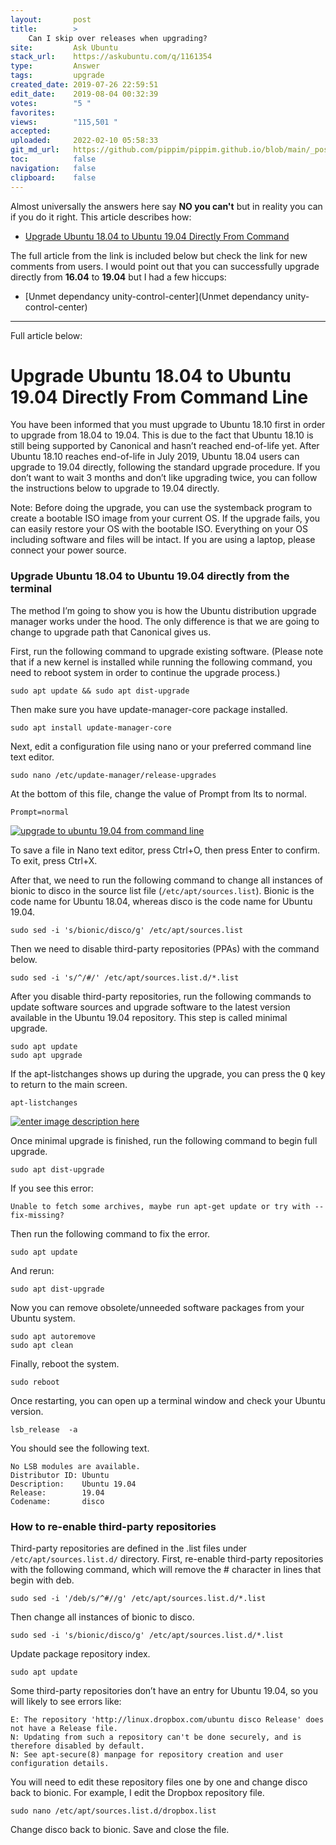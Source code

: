 ```yaml
---
layout:       post
title:        >
    Can I skip over releases when upgrading?
site:         Ask Ubuntu
stack_url:    https://askubuntu.com/q/1161354
type:         Answer
tags:         upgrade
created_date: 2019-07-26 22:59:51
edit_date:    2019-08-04 00:32:39
votes:        "5 "
favorites:    
views:        "115,501 "
accepted:     
uploaded:     2022-02-10 05:58:33
git_md_url:   https://github.com/pippim/pippim.github.io/blob/main/_posts/2019/2019-07-26-Can-I-skip-over-releases-when-upgrading_.md
toc:          false
navigation:   false
clipboard:    false
---
```


Almost universally the answers here say **NO you can't** but in reality you can if you do it right. This article describes how:

- [Upgrade Ubuntu 18.04 to Ubuntu 19.04 Directly From Command](https://www.linuxbabe.com/ubuntu/upgrade-ubuntu-18-04-to-ubuntu-19-04-directly-from-command-line)

The full article from the link is included below but check the link for new comments from users. I would point out that you can successfully upgrade directly from **16.04** to **19.04** but I had a few hiccups:

- [Unmet dependancy unity-control-center](Unmet dependancy unity-control-center)


----------
Full article below:

# Upgrade Ubuntu 18.04 to Ubuntu 19.04 Directly From Command Line

You have been informed that you must upgrade to Ubuntu 18.10 first in order to upgrade from 18.04 to 19.04. This is due to the fact that Ubuntu 18.10 is still being supported by Canonical and hasn’t reached end-of-life yet. After Ubuntu 18.10 reaches end-of-life in July 2019, Ubuntu 18.04 users can upgrade to 19.04 directly, following the standard upgrade procedure. If you don’t want to wait 3 months and don’t like upgrading twice, you can follow the instructions below to upgrade to 19.04 directly.

Note:  Before doing the upgrade, you can use the systemback program to create a bootable ISO image from your current OS. If the upgrade fails, you can easily restore your OS with the bootable ISO. Everything on your OS including software and files will be intact.  If you are using a laptop, please connect your power source.

### Upgrade Ubuntu 18.04 to Ubuntu 19.04 directly from the terminal

The method I’m going to show you is how the Ubuntu distribution upgrade manager works under the hood. The only difference is that we are going to change to upgrade path that Canonical gives us.

First, run the following command to upgrade existing software. (Please note that if a new kernel is installed while running the following command, you need to reboot system in order to continue the upgrade process.)

``` 
sudo apt update && sudo apt dist-upgrade
```

Then make sure you have update-manager-core package installed.

``` 
sudo apt install update-manager-core
```

Next, edit a configuration file using nano or your preferred command line text editor.

``` 
sudo nano /etc/update-manager/release-upgrades
```

At the bottom of this file, change the value of Prompt from lts to normal.

``` 
Prompt=normal
```

[![upgrade to ubuntu 19.04 from command line][1]][1]

To save a file in Nano text editor, press Ctrl+O, then press Enter to confirm. To exit, press Ctrl+X.

After that, we need to run the following command to change all instances of bionic to disco in the source list file (`/etc/apt/sources.list`). Bionic is the code name for Ubuntu 18.04, whereas disco is the code name for Ubuntu 19.04.

``` 
sudo sed -i 's/bionic/disco/g' /etc/apt/sources.list
```

Then we need to disable third-party repositories (PPAs) with the command below.

``` 
sudo sed -i 's/^/#/' /etc/apt/sources.list.d/*.list
```

After you disable third-party repositories, run the following commands to update software sources and upgrade software to the latest version available in the Ubuntu 19.04 repository. This step is called minimal upgrade.

``` 
sudo apt update  
sudo apt upgrade  
```

If the apt-listchanges shows up during the upgrade, you can press the <kbd>Q</kbd> key to return to the main screen.

``` 
apt-listchanges  
```

[![enter image description here][2]][2]

Once minimal upgrade is finished, run the following command to begin full upgrade.

``` 
sudo apt dist-upgrade
```

If you see this error:

``` 
Unable to fetch some archives, maybe run apt-get update or try with --fix-missing?
```

Then run the following command to fix the error.

``` 
sudo apt update
```

And rerun:

``` 
sudo apt dist-upgrade
```

Now you can remove obsolete/unneeded software packages from your Ubuntu system.

``` 
sudo apt autoremove  
sudo apt clean  
```

Finally, reboot the system.

``` 
sudo reboot  
```

Once restarting, you can open up a terminal window and check your Ubuntu version.

``` 
lsb_release  -a
```

You should see the following text.

``` 
No LSB modules are available.
Distributor ID: Ubuntu
Description:    Ubuntu 19.04
Release:        19.04
Codename:       disco
```

### How to re-enable third-party repositories

Third-party repositories are defined in the .list files under `/etc/apt/sources.list.d/` directory. First, re-enable third-party repositories with the following command, which will remove the # character in lines that begin with deb.

``` 
sudo sed -i '/deb/s/^#//g' /etc/apt/sources.list.d/*.list
```

Then change all instances of bionic to disco.

``` 
sudo sed -i 's/bionic/disco/g' /etc/apt/sources.list.d/*.list
```

Update package repository index.

``` 
sudo apt update
```

Some third-party repositories don’t have an entry for Ubuntu 19.04, so you will likely to see errors like:

``` 
E: The repository 'http://linux.dropbox.com/ubuntu disco Release' does not have a Release file.
N: Updating from such a repository can't be done securely, and is therefore disabled by default.
N: See apt-secure(8) manpage for repository creation and user configuration details.
```

You will need to edit these repository files one by one and change disco back to bionic. For example, I edit the Dropbox repository file.

``` 
sudo nano /etc/apt/sources.list.d/dropbox.list
```

Change disco back to bionic. Save and close the file.


  [1]: https://i.stack.imgur.com/PnCid.png
  [2]: https://i.stack.imgur.com/9Lzou.png
